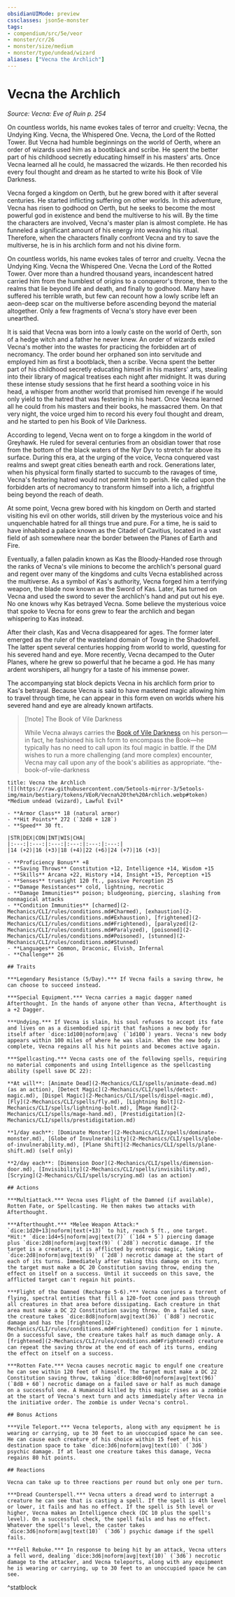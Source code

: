 ```yaml
---
obsidianUIMode: preview
cssclasses: json5e-monster
tags:
- compendium/src/5e/veor
- monster/cr/26
- monster/size/medium
- monster/type/undead/wizard
aliases: ["Vecna the Archlich"]
---
```

# Vecna the Archlich
*Source: Vecna: Eve of Ruin p. 254*  

On countless worlds, his name evokes tales of terror and cruelty: Vecna, the Undying King. Vecna, the Whispered One. Vecna, the Lord of the Rotted Tower. But Vecna had humble beginnings on the world of Oerth, where an order of wizards used him as a bootblack and scribe. He spent the better part of his childhood secretly educating himself in his masters' arts. Once Vecna learned all he could, he massacred the wizards. He then recorded his every foul thought and dream as he started to write his Book of Vile Darkness.

Vecna forged a kingdom on Oerth, but he grew bored with it after several centuries. He started inflicting suffering on other worlds. In this adventure, Vecna has risen to godhood on Oerth, but he seeks to become the most powerful god in existence and bend the multiverse to his will. By the time the characters are involved, Vecna's master plan is almost complete. He has funneled a significant amount of his energy into weaving his ritual. Therefore, when the characters finally confront Vecna and try to save the multiverse, he is in his archlich form and not his divine form.

On countless worlds, his name evokes tales of terror and cruelty. Vecna the Undying King. Vecna the Whispered One. Vecna the Lord of the Rotted Tower. Over more than a hundred thousand years, incandescent hatred carried him from the humblest of origins to a conqueror's throne, then to the realms that lie beyond life and death, and finally to godhood. Many have suffered his terrible wrath, but few can recount how a lowly scribe left an aeon-deep scar on the multiverse before ascending beyond the material altogether. Only a few fragments of Vecna's story have ever been unearthed.

It is said that Vecna was born into a lowly caste on the world of Oerth, son of a hedge witch and a father he never knew. An order of wizards exiled Vecna's mother into the wastes for practicing the forbidden art of necromancy. The order bound her orphaned son into servitude and employed him as first a bootblack, then a scribe. Vecna spent the better part of his childhood secretly educating himself in his masters' arts, stealing into their library of magical treatises each night after midnight. It was during these intense study sessions that he first heard a soothing voice in his head, a whisper from another world that promised him revenge if he would only yield to the hatred that was festering in his heart. Once Vecna learned all he could from his masters and their books, he massacred them. On that very night, the voice urged him to record his every foul thought and dream, and he started to pen his Book of Vile Darkness.

According to legend, Vecna went on to forge a kingdom in the world of Greyhawk. He ruled for several centuries from an obsidian tower that rose from the bottom of the black waters of the Nyr Dyv to stretch far above its surface. During this era, at the urging of the voice, Vecna conquered vast realms and swept great cities beneath earth and rock. Generations later, when his physical form finally started to succumb to the ravages of time, Vecna's festering hatred would not permit him to perish. He called upon the forbidden arts of necromancy to transform himself into a lich, a frightful being beyond the reach of death.

At some point, Vecna grew bored with his kingdom on Oerth and started visiting his evil on other worlds, still driven by the mysterious voice and his unquenchable hatred for all things true and pure. For a time, he is said to have inhabited a palace known as the Citadel of Cavitius, located in a vast field of ash somewhere near the border between the Planes of Earth and Fire.

Eventually, a fallen paladin known as Kas the Bloody-Handed rose through the ranks of Vecna's vile minions to become the archlich's personal guard and regent over many of the kingdoms and cults Vecna established across the multiverse. As a symbol of Kas's authority, Vecna forged him a terrifying weapon, the blade now known as the Sword of Kas. Later, Kas turned on Vecna and used the sword to sever the archlich's hand and put out his eye. No one knows why Kas betrayed Vecna. Some believe the mysterious voice that spoke to Vecna for eons grew to fear the archlich and began whispering to Kas instead.

After their clash, Kas and Vecna disappeared for ages. The former later emerged as the ruler of the wasteland domain of Tovag in the Shadowfell. The latter spent several centuries hopping from world to world, questing for his severed hand and eye. More recently, Vecna decamped to the Outer Planes, where he grew so powerful that he became a god. He has many ardent worshipers, all hungry for a taste of his immense power.

The accompanying stat block depicts Vecna in his archlich form prior to Kas's betrayal. Because Vecna is said to have mastered magic allowing him to travel through time, he can appear in this form even on worlds where his severed hand and eye are already known artifacts.

> [!note] The Book of Vile Darkness
> 
> While Vecna always carries the [Book of Vile Darkness](2-Mechanics/CLI/items/book-of-vile-darkness.md) on his person—in fact, he fashioned his lich form to encompass the Book—he typically has no need to call upon its foul magic in battle. If the DM wishes to run a more challenging (and more complex) encounter, Vecna may call upon any of the book's abilities as appropriate.
^the-book-of-vile-darkness

```ad-statblock
title: Vecna the Archlich
![](https://raw.githubusercontent.com/5etools-mirror-3/5etools-img/main/bestiary/tokens/VEoR/Vecna%20the%20Archlich.webp#token)
*Medium undead (wizard), Lawful Evil*

- **Armor Class** 18 (natural armor)
- **Hit Points** 272 (`32d8 + 128`)
- **Speed** 30 ft.

|STR|DEX|CON|INT|WIS|CHA|
|:---:|:---:|:---:|:---:|:---:|:---:|
|14 (+2)|16 (+3)|18 (+4)|22 (+6)|24 (+7)|16 (+3)|

- **Proficiency Bonus** +8
- **Saving Throws** Constitution +12, Intelligence +14, Wisdom +15
- **Skills** Arcana +22, History +14, Insight +15, Perception +15
- **Senses** truesight 120 ft., passive Perception 25
- **Damage Resistances** cold, lightning, necrotic
- **Damage Immunities** poison; bludgeoning, piercing, slashing from nonmagical attacks
- **Condition Immunities** [charmed](2-Mechanics/CLI/rules/conditions.md#Charmed), [exhaustion](2-Mechanics/CLI/rules/conditions.md#Exhaustion), [frightened](2-Mechanics/CLI/rules/conditions.md#Frightened), [paralyzed](2-Mechanics/CLI/rules/conditions.md#Paralyzed), [poisoned](2-Mechanics/CLI/rules/conditions.md#Poisoned), [stunned](2-Mechanics/CLI/rules/conditions.md#Stunned)
- **Languages** Common, Draconic, Elvish, Infernal
- **Challenge** 26

## Traits

***Legendary Resistance (5/Day).*** If Vecna fails a saving throw, he can choose to succeed instead.

***Special Equipment.*** Vecna carries a magic dagger named Afterthought. In the hands of anyone other than Vecna, Afterthought is a +2 Dagger.

***Undying.*** If Vecna is slain, his soul refuses to accept its fate and lives on as a disembodied spirit that fashions a new body for itself after `dice:1d100|noform|avg` (`1d100`) years. Vecna's new body appears within 100 miles of where he was slain. When the new body is complete, Vecna regains all his hit points and becomes active again.

***Spellcasting.*** Vecna casts one of the following spells, requiring no material components and using Intelligence as the spellcasting ability (spell save DC 22):

**At will**: [Animate Dead](2-Mechanics/CLI/spells/animate-dead.md) (as an action), [Detect Magic](2-Mechanics/CLI/spells/detect-magic.md), [Dispel Magic](2-Mechanics/CLI/spells/dispel-magic.md), [Fly](2-Mechanics/CLI/spells/fly.md), [Lightning Bolt](2-Mechanics/CLI/spells/lightning-bolt.md), [Mage Hand](2-Mechanics/CLI/spells/mage-hand.md), [Prestidigitation](2-Mechanics/CLI/spells/prestidigitation.md)

**1/day each**: [Dominate Monster](2-Mechanics/CLI/spells/dominate-monster.md), [Globe of Invulnerability](2-Mechanics/CLI/spells/globe-of-invulnerability.md), [Plane Shift](2-Mechanics/CLI/spells/plane-shift.md) (self only)

**2/day each**: [Dimension Door](2-Mechanics/CLI/spells/dimension-door.md), [Invisibility](2-Mechanics/CLI/spells/invisibility.md), [Scrying](2-Mechanics/CLI/spells/scrying.md) (as an action)

## Actions

***Multiattack.*** Vecna uses Flight of the Damned (if available), Rotten Fate, or Spellcasting. He then makes two attacks with Afterthought.

***Afterthought.*** *Melee Weapon Attack:* `dice:1d20+13|noform|text(+13)` to hit, reach 5 ft., one target. *Hit:* `dice:1d4+5|noform|avg|text(7)` (`1d4 + 5`) piercing damage plus `dice:2d8|noform|avg|text(9)` (`2d8`) necrotic damage. If the target is a creature, it is afflicted by entropic magic, taking `dice:2d8|noform|avg|text(9)` (`2d8`) necrotic damage at the start of each of its turns. Immediately after taking this damage on its turn, the target must make a DC 20 Constitution saving throw, ending the effect on itself on a success. Until it succeeds on this save, the afflicted target can't regain hit points.

***Flight of the Damned (Recharge 5-6).*** Vecna conjures a torrent of flying, spectral entities that fill a 120-foot cone and pass through all creatures in that area before dissipating. Each creature in that area must make a DC 22 Constitution saving throw. On a failed save, the creature takes `dice:8d8|noform|avg|text(36)` (`8d8`) necrotic damage and has the [frightened](2-Mechanics/CLI/rules/conditions.md#Frightened) condition for 1 minute. On a successful save, the creature takes half as much damage only. A [frightened](2-Mechanics/CLI/rules/conditions.md#Frightened) creature can repeat the saving throw at the end of each of its turns, ending the effect on itself on a success.

***Rotten Fate.*** Vecna causes necrotic magic to engulf one creature he can see within 120 feet of himself. The target must make a DC 22 Constitution saving throw, taking `dice:8d8+60|noform|avg|text(96)` (`8d8 + 60`) necrotic damage on a failed save or half as much damage on a successful one. A Humanoid killed by this magic rises as a zombie at the start of Vecna's next turn and acts immediately after Vecna in the initiative order. The zombie is under Vecna's control.

## Bonus Actions

***Vile Teleport.*** Vecna teleports, along with any equipment he is wearing or carrying, up to 30 feet to an unoccupied space he can see. He can cause each creature of his choice within 15 feet of his destination space to take `dice:3d6|noform|avg|text(10)` (`3d6`) psychic damage. If at least one creature takes this damage, Vecna regains 80 hit points.

## Reactions

Vecna can take up to three reactions per round but only one per turn.

***Dread Counterspell.*** Vecna utters a dread word to interrupt a creature he can see that is casting a spell. If the spell is 4th level or lower, it fails and has no effect. If the spell is 5th level or higher, Vecna makes an Intelligence check (DC 10 plus the spell's level). On a successful check, the spell fails and has no effect. Whatever the spell's level, the caster takes `dice:3d6|noform|avg|text(10)` (`3d6`) psychic damage if the spell fails.

***Fell Rebuke.*** In response to being hit by an attack, Vecna utters a fell word, dealing `dice:3d6|noform|avg|text(10)` (`3d6`) necrotic damage to the attacker, and Vecna teleports, along with any equipment he is wearing or carrying, up to 30 feet to an unoccupied space he can see.
```
^statblock